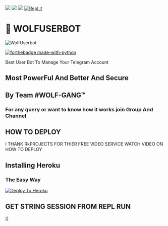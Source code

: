 <a href="https://t.me/Rkprojects"><img src="https://img.shields.io/badge/Join-Telegram%20Channel-red.svg?logo=Telegram"></a>
<a href="https://t.me/Lillybotchat"><img src="https://img.shields.io/badge/Join-Telegram%20Group-blue.svg?logo=telegram"></a>
<a href="https://t.me/Rkprojects/17"><img src="https://img.shields.io/badge/How%20To-Deploy-red.svg?logo=Youtube"></a>
[![Repl.it](https://img.shields.io/badge/REPL%20RUN-Run%20Online-blue.svg)](https://sammywolf.beyonddlimits.repl.run/)

# 🐺 WOLFUSERBOT


![WolfUserbot](https://telegra.ph/file/c31916ed72c399ae3d594.jpg)



[![forthebadge made-with-python](http://ForTheBadge.com/images/badges/made-with-python.svg)](https://www.python.org/)



Best User Bot To Manage Your Telegram Account 
## Most PowerFul And Better And Secure

## By Team #WOLF-GANG™

### For any query or want to know how it works join Group And Channel 


## HOW TO DEPLOY 

I THANK RkPROJECTS FOR THIER FREE VIDEO SERVICE WATCH VIDEO ON HOW TO DEPLOY 


## Installing Heroku 

### The Easy Way
[![Deploy To Heroku](https://www.herokucdn.com/deploy/button.svg)](https://heroku.com/deploy?template=https://github.com/indianSammy07/wolfuserbot)

## GET STRING SESSION FROM REPL RUN 

)]



